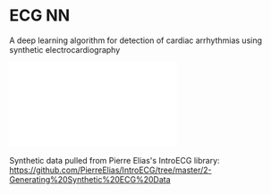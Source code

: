 # ECG NN
A deep learning algorithm for detection of cardiac arrhythmias using synthetic electrocardiography

![](poster.pdf)

Synthetic data pulled from Pierre Elias's IntroECG library: https://github.com/PierreElias/IntroECG/tree/master/2-Generating%20Synthetic%20ECG%20Data
